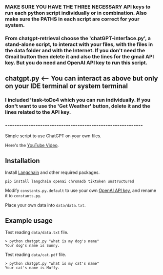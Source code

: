 ### MAKE SURE YOU HAVE THE THREE NECESSARY API keys to run each python script individually or in combination. Also make sure the PATHS in each script are correct for your system.

### From chatgpt-retrieval choose the 'chatGPT-interface.py', a stand-alone script, to interact with your files, with the files in the data folder and with the Internet. If you don't need the Gmail button then delete it and also the lines for the gmail API key. But you do need and OpenAI API key to run this script.

## chatgpt.py <-- You can interact as above but only on your IDE terminal or system terminal

### I included 'task-toDo4 which you can run individually. If you don't want to use the 'Get Weather' button, delete it and the lines related to the API key.
### -----------------------------------------------------------

Simple script to use ChatGPT on your own files.

Here's the [YouTube Video](https://youtu.be/9AXP7tCI9PI).

## Installation

Install [Langchain](https://github.com/hwchase17/langchain) and other required packages.
```
pip install langchain openai chromadb tiktoken unstructured
```
Modify `constants.py.default` to use your own [OpenAI API key](https://platform.openai.com/account/api-keys), and rename it to `constants.py`.

Place your own data into `data/data.txt`.

## Example usage
Test reading `data/data.txt` file.
```
> python chatgpt.py "what is my dog's name"
Your dog's name is Sunny.
```

Test reading `data/cat.pdf` file.
```
> python chatgpt.py "what is my cat's name"
Your cat's name is Muffy.
```
